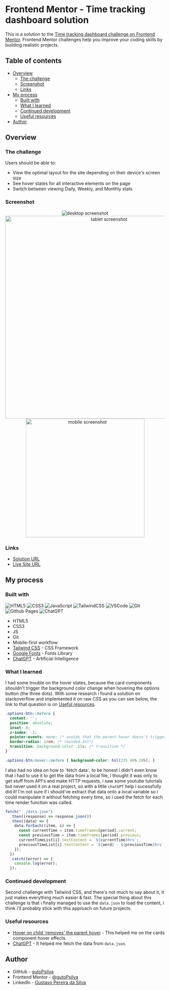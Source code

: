 # Frontend Mentor - Time tracking dashboard solution

This is a solution to the [Time tracking dashboard challenge on Frontend Mentor](https://www.frontendmentor.io/challenges/time-tracking-dashboard-UIQ7167Jw). Frontend Mentor challenges help you improve your coding skills by building realistic projects. 

## Table of contents

- [Overview](#overview)
  - [The challenge](#the-challenge)
  - [Screenshot](#screenshot)
  - [Links](#links)
- [My process](#my-process)
  - [Built with](#built-with)
  - [What I learned](#what-i-learned)
  - [Continued development](#continued-development)
  - [Useful resources](#useful-resources)
- [Author](#author)

## Overview

### The challenge

Users should be able to:

- View the optimal layout for the site depending on their device's screen size
- See hover states for all interactive elements on the page
- Switch between viewing Daily, Weekly, and Monthly stats

### Screenshot

<div align="center">
  <img src="images\screenshots\desktop.jpeg" alt="desktop screenshot">
  <img src="images\screenshots\tablet.jpeg" alt="tablet screenshot" style="width: 640px">
  <img src="images\screenshots\mobile.jpeg" alt="mobile screenshot" style="width: 375px">
</div>

### Links

- [Solution URL](https://github.com/gutoPsilva/FrontEnd-Mentor/tree/main/015.%20time-tracking-dashboard-main)
- [Live Site URL](https://gutopsilva.github.io/FrontEnd-Mentor/015.%20time-tracking-dashboard-main/dist/index.html)

## My process

### Built with

<!-- Badges -->
![HTML5](https://img.shields.io/badge/html5-%23E34F26.svg?style=for-the-badge&logo=html5&logoColor=white)
![CSS3](https://img.shields.io/badge/css3-%231572B6.svg?style=for-the-badge&logo=css3&logoColor=white)
![JavaScript](https://img.shields.io/badge/javascript-%23323330.svg?style=for-the-badge&logo=javascript&logoColor=%23F7DF1E)
![TailwindCSS](https://img.shields.io/badge/tailwindcss-%2338B2AC.svg?style=for-the-badge&logo=tailwind-css&logoColor=white)
![VSCode](https://img.shields.io/badge/-VSCODE-007ACC?style=for-the-badge&&logo=visual-studio-code&logoColor=white)
![Git](https://img.shields.io/badge/git-%23F05033.svg?style=for-the-badge&logo=git&logoColor=white)
![Github Pages](https://img.shields.io/badge/github%20pages-121013?style=for-the-badge&logo=github&logoColor=white)
![ChatGPT](https://img.shields.io/badge/chatGPT-74aa9c?style=for-the-badge&logo=openai&logoColor=white)

- HTML5
- CSS3
- JS
- Git
- Mobile-first workflow
- [Tailwind CSS](https://tailwindcss.com/) - CSS Framework
- [Google Fonts](https://fonts.google.com/) - Fonts Library
- [ChatGPT](https://chat.openai.com/) - Artificial Intelligence

### What I learned

I had some trouble on the hover states, because the card components shouldn't trigger the background color change when hovering the options button (the three dots). With some research i found a solution on stackoverflow and implemented it on raw CSS as you can see below, the link to that question is on [Useful resources](#useful-resources).

```css
.options-btn::before {
  content: '';
  position: absolute;
  inset: 0;
  z-index: -1;
  pointer-events: none; /* avoids that the parent hover doesn't trigger when hovering the ::before content */
  border-radius: 1rem; /* rounded-2xl*/
  transition: background-color .15s; /* transition */
}

.options-btn:hover::before { background-color: hsl(235 46% 20%); }
```

I also had no idea on how to ´fetch data´, to be honest i didn't even know that i had to use it to get the data from a local file, i thought it was only to get stuff from API's and make HTTP requests, i saw some youtube tutorials but never used it on a real project, so with a little `chatGPT` help i sucessfully did it! I'm not sure if i should've extract that data onto a local variable so i could manipulate it without fetching every time, so i used the fetch for each time render function was called.

```js
fetch("../data.json")
  .then((response) => response.json())
  .then((data) => {
    data.forEach((item, i) => {
      const currentTime = item.timeframes[period].current;
      const previousTime = item.timeframes[period].previous;
      currentTimeList[i].textContent = `${currentTime}hrs`;
      previousTimeList[i].textContent = `${word} - ${previousTime}hrs`;
    });
  })
  .catch((error) => {
    console.log(error);
  });
```

### Continued development

Second challenge with Tailwind CSS, and there's not much to say about it, it just makes everything much easier & fast. The special thing about this challenge is that i finally managed to use the `data.json` to load the content, i think i'll probably stick with this approach on future projects.

### Useful resources

- [Hover on child 'removes' the parent hover](https://stackoverflow.com/questions/17923922/hover-on-child-should-turn-off-hover-effect-on-parent) - This helped me on the cards component hover effects. 
- [ChatGPT](https://chat.openai.com/) - It helped me fetch the data from `data.json`.

## Author

- GitHub - [gutoPsilva](https://github.com/gutoPsilva)
- Frontend Mentor - [@gutoPsilva](https://www.frontendmentor.io/profile/gutoPsilva)
- LinkedIn - [Gustavo Pereira da Silva](https://www.linkedin.com/in/gustavo-pereira-da-silva-b5b684247/)
